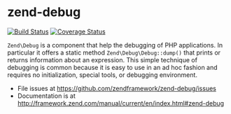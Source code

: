 # zend-debug

[![Build Status](https://secure.travis-ci.org/zendframework/zend-debug.svg?branch=master)](https://secure.travis-ci.org/zendframework/zend-debug)
[![Coverage Status](https://coveralls.io/repos/zendframework/zend-debug/badge.svg?branch=master)](https://coveralls.io/r/zendframework/zend-debug?branch=master)

`Zend\Debug` is a component that help the debugging of PHP applications. In
particular it offers a static method `Zend\Debug\Debug::dump()` that prints or
returns information about an expression. This simple technique of debugging is
common because it is easy to use in an ad hoc fashion and requires no
initialization, special tools, or debugging environment.


- File issues at https://github.com/zendframework/zend-debug/issues
- Documentation is at http://framework.zend.com/manual/current/en/index.html#zend-debug
